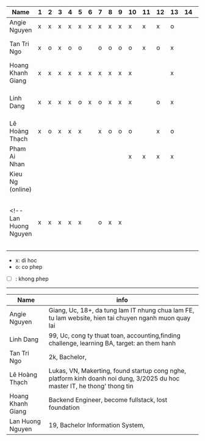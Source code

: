 |Name|1|2|3|4|5|6|7|8|9|10|11|12|13|14|15|16|17|18|19|20|21|
|---|---|---|---|---|---|---|---|---|---|---|---|---|---|---|---|---|---|---|---|---|---|
|Angie Nguyen            |x|x|x|x|x|x|x|x|x|x|x|x|o| | | | | | | |  |
|Tan Tri Ngo             |x|o|x|o|o| |o|o|o|o|x|o|x| | | | | | | |  1 YC (nop bai tre day 4) (1+) |
|Hoang Khanh Giang       |x|x|x|x|x|x|x|x|x|x| | |x| | | | | | | |  1 YC (di tre buoi 3) (2+) |
|Linh Dang               |x|x|x|x|o|x|o|x|x|x| |o|x| | | | | | | |  1 YC (khong nop bai kip day 5) |
|Lê Hoàng Thạch          |x|o|x|x|x| |x|o|o|o| |x|o| | | | | | | |  1 YC (bao nghi hoc muon) |
|Pham Ai Nhan            |||||| ||||x|x|x|x| | | | | | | |   |
|Kieu Ng (online)        ||
<!-- Lan Huong Nguyen        |x|x|x|x|x| |o|x|x| | | | | | | | | | | |  1 YC (khong nop bai kip day 6) Late every Wednesday -->

- x: di hoc
- o: co phep
- [ ] : khong phep

---

|Name| info |
|---|---|
|Angie Nguyen         | Giang, Uc, 18+, da tung lam IT nhung chua lam FE, tu lam website, hien tai chuyen nganh muon quay lai|
|Linh Dang            | 99, Uc, cong ty thuat toan, accounting,finding challenge, learning BA, target: an them hanh|
|Tan Tri Ngo          | 2k, Bachelor,|
|Lê Hoàng Thạch       | Lukas, VN, Makerting, found startup cong nghe, platform kinh doanh noi dung, 3/2025 du hoc master IT, he thong' thong tin|
|Hoang Khanh Giang    | Backend Engineer, become fullstack, lost foundation|
|Lan Huong Nguyen     | 19, Bachelor Information System, |